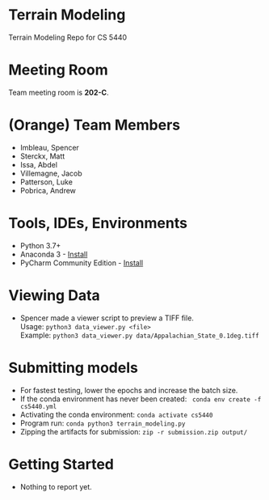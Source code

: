 # Terrain Modeling
Terrain Modeling Repo for CS 5440

# Meeting Room
Team meeting room is **202-C**.

# (Orange) Team Members
 - Imbleau, Spencer
 - Sterckx, Matt
 - Issa, Abdel
 - Villemagne, Jacob
 - Patterson, Luke
 - Pobrica, Andrew

# Tools, IDEs, Environments
 - Python 3.7+
 - Anaconda 3 - [Install](https://docs.anaconda.com/anaconda/install/)
 - PyCharm Community Edition - [Install](https://www.jetbrains.com/pycharm/download/)

# Viewing Data
 - Spencer made a viewer script to preview a TIFF file. \
   Usage: `python3 data_viewer.py <file>` \
   Example: `python3 data_viewer.py data/Appalachian_State_0.1deg.tiff`

# Submitting models
 - For fastest testing, lower the epochs and increase the batch size.
 - If the conda environment has never been created: ` conda env create -f cs5440.yml`
 - Activating the conda environment: `conda activate cs5440`
 - Program run: `conda python3 terrain_modeling.py`
 - Zipping the artifacts for submission: `zip -r submission.zip output/`

# Getting Started
 - Nothing to report yet.
